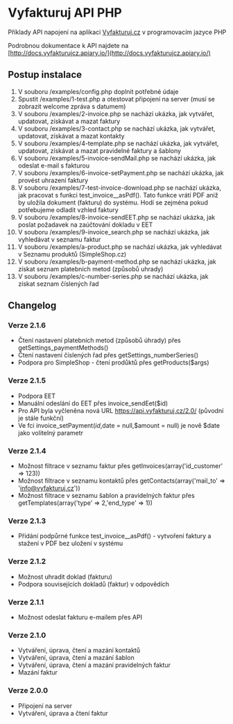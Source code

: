 # Vyfakturuj API PHP

Příklady API napojení na aplikaci [Vyfakturuj.cz](https://www.vyfakturuj.cz/) v programovacím jazyce PHP

Podrobnou dokumentace k API najdete na [http://docs.vyfakturujcz.apiary.io/](http://docs.vyfakturujcz.apiary.io/)

## Postup instalace
1. V souboru /examples/config.php doplnit potřebné údaje
2. Spustit /examples/1-test.php a otestovat připojení na server (musí se zobrazit welcome zpráva s datumem)
3. V souboru /examples/2-invoice.php se nachází ukázka, jak vytvářet, updatovat, získávat a mazat faktury
4. V souboru /examples/3-contact.php se nachází ukázka, jak vytvářet, updatovat, získávat a mazat kontakty
5. V souboru /examples/4-template.php se nachází ukázka, jak vytvářet, updatovat, získávat a mazat pravidelné faktury a šablony
6. V souboru /examples/5-invoice-sendMail.php se nachází ukázka, jak odeslat e-mail s fakturou
7. V souboru /examples/6-invoice-setPayment.php se nachází ukázka, jak provést uhrazení faktury
8. V souboru /examples/7-test-invoice-download.php se nachází ukázka, jak pracovat s funkci test_invoice__asPdf(). Tato funkce vrátí PDF aniž by uložila dokument (fakturu) do systému. Hodí se zejména pokud potřebujeme odladit vzhled faktury
9. V souboru /examples/8-invoice-sendEET.php se nachází ukázka, jak poslat požadavek na zaúčtování dokladu v EET
10. V souboru /examples/9-invoice_search.php se nachází ukázka, jak vyhledávat v seznamu faktur
11. V souboru /examples/a-product.php se nachází ukázka, jak vyhledávat v Seznamu produktů (SimpleShop.cz)
12. V souboru /examples/b-payment-method.php se nachází ukázka, jak získat seznam platebních metod (způsobů uhrady)
32. V souboru /examples/c-number-series.php se nachází ukázka, jak získat seznam číslených řad


## Changelog

### Verze 2.1.6

+ Čtení nastavení platebních metod (způsobů úhrady) přes getSettings_paymentMethods()
+ Čtení nastavení číslených řad přes getSettings_numberSeries()
+ Podpora pro SimpleShop - čtení prodůktů přes getProducts($args)


### Verze 2.1.5

+ Podpora EET
+ Manuální odeslání do EET přes invoice_sendEet($id)
+ Pro API byla vyčleněna nová URL https://api.vyfakturuj.cz/2.0/ (původní je stále funkční)
+ Ve fci invoice_setPayment($id,$date = null,$amount = null) je nově $date jako volitelný parametr

### Verze 2.1.4

+ Možnost filtrace v seznamu faktur přes getInvoices(array('id_customer' => 123))
+ Možnost filtrace v seznamu kontaktů přes getContacts(array('mail_to' => 'info@vyfakturuj.cz'))
+ Možnost filtrace v seznamu šablon a pravidelných faktur přes getTemplates(array('type' => 2,'end_type' => 1))

### Verze 2.1.3

+ Přidání podpůrné funkce test_invoice__asPdf() - vytvoření faktury a stažení v PDF bez uložení v systému

### Verze 2.1.2

+ Možnost uhradit doklad (fakturu)
+ Podpora souvisejících dokladů (faktur) v odpovědích

### Verze 2.1.1

+ Možnost odeslat fakturu e-mailem přes API

### Verze 2.1.0

+ Vytváření, úprava, čtení a mazání kontaktů
+ Vytváření, úprava, čtení a mazání šablon
+ Vytváření, úprava, čtení a mazání pravidelných faktur
+ Mazání faktur

### Verze 2.0.0

+ Připojení na server
+ Vytváření, úprava a čtení faktur
